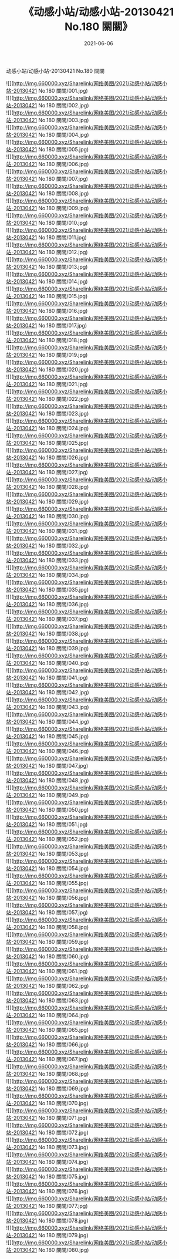 ﻿---
layout: post
title:  《动感小站/动感小站-20130421 No.180 關關》
date:   2021-06-06
img: http://img.660000.xyz/Sharelink/网络美图/2021/动感小站/动感小站-20130421 No.180 關關/000.jpg
categories: [美女, 清纯, 唯美]
---

动感小站/动感小站-20130421 No.180 關關

 ![](http://img.660000.xyz/Sharelink/网络美图/2021/动感小站/动感小站-20130421 No.180 關關/001.jpg) <br>![](http://img.660000.xyz/Sharelink/网络美图/2021/动感小站/动感小站-20130421 No.180 關關/002.jpg) <br>![](http://img.660000.xyz/Sharelink/网络美图/2021/动感小站/动感小站-20130421 No.180 關關/003.jpg) <br>![](http://img.660000.xyz/Sharelink/网络美图/2021/动感小站/动感小站-20130421 No.180 關關/004.jpg) <br>![](http://img.660000.xyz/Sharelink/网络美图/2021/动感小站/动感小站-20130421 No.180 關關/005.jpg) <br>![](http://img.660000.xyz/Sharelink/网络美图/2021/动感小站/动感小站-20130421 No.180 關關/006.jpg) <br>![](http://img.660000.xyz/Sharelink/网络美图/2021/动感小站/动感小站-20130421 No.180 關關/007.jpg) <br>![](http://img.660000.xyz/Sharelink/网络美图/2021/动感小站/动感小站-20130421 No.180 關關/008.jpg) <br>![](http://img.660000.xyz/Sharelink/网络美图/2021/动感小站/动感小站-20130421 No.180 關關/009.jpg) <br>![](http://img.660000.xyz/Sharelink/网络美图/2021/动感小站/动感小站-20130421 No.180 關關/010.jpg) <br>![](http://img.660000.xyz/Sharelink/网络美图/2021/动感小站/动感小站-20130421 No.180 關關/011.jpg) <br>![](http://img.660000.xyz/Sharelink/网络美图/2021/动感小站/动感小站-20130421 No.180 關關/012.jpg) <br>![](http://img.660000.xyz/Sharelink/网络美图/2021/动感小站/动感小站-20130421 No.180 關關/013.jpg) <br>![](http://img.660000.xyz/Sharelink/网络美图/2021/动感小站/动感小站-20130421 No.180 關關/014.jpg) <br>![](http://img.660000.xyz/Sharelink/网络美图/2021/动感小站/动感小站-20130421 No.180 關關/015.jpg) <br>![](http://img.660000.xyz/Sharelink/网络美图/2021/动感小站/动感小站-20130421 No.180 關關/016.jpg) <br>![](http://img.660000.xyz/Sharelink/网络美图/2021/动感小站/动感小站-20130421 No.180 關關/017.jpg) <br>![](http://img.660000.xyz/Sharelink/网络美图/2021/动感小站/动感小站-20130421 No.180 關關/018.jpg) <br>![](http://img.660000.xyz/Sharelink/网络美图/2021/动感小站/动感小站-20130421 No.180 關關/019.jpg) <br>![](http://img.660000.xyz/Sharelink/网络美图/2021/动感小站/动感小站-20130421 No.180 關關/020.jpg) <br>![](http://img.660000.xyz/Sharelink/网络美图/2021/动感小站/动感小站-20130421 No.180 關關/021.jpg) <br>![](http://img.660000.xyz/Sharelink/网络美图/2021/动感小站/动感小站-20130421 No.180 關關/022.jpg) <br>![](http://img.660000.xyz/Sharelink/网络美图/2021/动感小站/动感小站-20130421 No.180 關關/023.jpg) <br>![](http://img.660000.xyz/Sharelink/网络美图/2021/动感小站/动感小站-20130421 No.180 關關/024.jpg) <br>![](http://img.660000.xyz/Sharelink/网络美图/2021/动感小站/动感小站-20130421 No.180 關關/025.jpg) <br>![](http://img.660000.xyz/Sharelink/网络美图/2021/动感小站/动感小站-20130421 No.180 關關/026.jpg) <br>![](http://img.660000.xyz/Sharelink/网络美图/2021/动感小站/动感小站-20130421 No.180 關關/027.jpg) <br>![](http://img.660000.xyz/Sharelink/网络美图/2021/动感小站/动感小站-20130421 No.180 關關/028.jpg) <br>![](http://img.660000.xyz/Sharelink/网络美图/2021/动感小站/动感小站-20130421 No.180 關關/029.jpg) <br>![](http://img.660000.xyz/Sharelink/网络美图/2021/动感小站/动感小站-20130421 No.180 關關/030.jpg) <br>![](http://img.660000.xyz/Sharelink/网络美图/2021/动感小站/动感小站-20130421 No.180 關關/031.jpg) <br>![](http://img.660000.xyz/Sharelink/网络美图/2021/动感小站/动感小站-20130421 No.180 關關/032.jpg) <br>![](http://img.660000.xyz/Sharelink/网络美图/2021/动感小站/动感小站-20130421 No.180 關關/033.jpg) <br>![](http://img.660000.xyz/Sharelink/网络美图/2021/动感小站/动感小站-20130421 No.180 關關/034.jpg) <br>![](http://img.660000.xyz/Sharelink/网络美图/2021/动感小站/动感小站-20130421 No.180 關關/035.jpg) <br>![](http://img.660000.xyz/Sharelink/网络美图/2021/动感小站/动感小站-20130421 No.180 關關/036.jpg) <br>![](http://img.660000.xyz/Sharelink/网络美图/2021/动感小站/动感小站-20130421 No.180 關關/037.jpg) <br>![](http://img.660000.xyz/Sharelink/网络美图/2021/动感小站/动感小站-20130421 No.180 關關/038.jpg) <br>![](http://img.660000.xyz/Sharelink/网络美图/2021/动感小站/动感小站-20130421 No.180 關關/039.jpg) <br>![](http://img.660000.xyz/Sharelink/网络美图/2021/动感小站/动感小站-20130421 No.180 關關/040.jpg) <br>![](http://img.660000.xyz/Sharelink/网络美图/2021/动感小站/动感小站-20130421 No.180 關關/041.jpg) <br>![](http://img.660000.xyz/Sharelink/网络美图/2021/动感小站/动感小站-20130421 No.180 關關/042.jpg) <br>![](http://img.660000.xyz/Sharelink/网络美图/2021/动感小站/动感小站-20130421 No.180 關關/043.jpg) <br>![](http://img.660000.xyz/Sharelink/网络美图/2021/动感小站/动感小站-20130421 No.180 關關/044.jpg) <br>![](http://img.660000.xyz/Sharelink/网络美图/2021/动感小站/动感小站-20130421 No.180 關關/045.jpg) <br>![](http://img.660000.xyz/Sharelink/网络美图/2021/动感小站/动感小站-20130421 No.180 關關/046.jpg) <br>![](http://img.660000.xyz/Sharelink/网络美图/2021/动感小站/动感小站-20130421 No.180 關關/047.jpg) <br>![](http://img.660000.xyz/Sharelink/网络美图/2021/动感小站/动感小站-20130421 No.180 關關/048.jpg) <br>![](http://img.660000.xyz/Sharelink/网络美图/2021/动感小站/动感小站-20130421 No.180 關關/049.jpg) <br>![](http://img.660000.xyz/Sharelink/网络美图/2021/动感小站/动感小站-20130421 No.180 關關/050.jpg) <br>![](http://img.660000.xyz/Sharelink/网络美图/2021/动感小站/动感小站-20130421 No.180 關關/051.jpg) <br>![](http://img.660000.xyz/Sharelink/网络美图/2021/动感小站/动感小站-20130421 No.180 關關/052.jpg) <br>![](http://img.660000.xyz/Sharelink/网络美图/2021/动感小站/动感小站-20130421 No.180 關關/053.jpg) <br>![](http://img.660000.xyz/Sharelink/网络美图/2021/动感小站/动感小站-20130421 No.180 關關/054.jpg) <br>![](http://img.660000.xyz/Sharelink/网络美图/2021/动感小站/动感小站-20130421 No.180 關關/055.jpg) <br>![](http://img.660000.xyz/Sharelink/网络美图/2021/动感小站/动感小站-20130421 No.180 關關/056.jpg) <br>![](http://img.660000.xyz/Sharelink/网络美图/2021/动感小站/动感小站-20130421 No.180 關關/057.jpg) <br>![](http://img.660000.xyz/Sharelink/网络美图/2021/动感小站/动感小站-20130421 No.180 關關/058.jpg) <br>![](http://img.660000.xyz/Sharelink/网络美图/2021/动感小站/动感小站-20130421 No.180 關關/059.jpg) <br>![](http://img.660000.xyz/Sharelink/网络美图/2021/动感小站/动感小站-20130421 No.180 關關/060.jpg) <br>![](http://img.660000.xyz/Sharelink/网络美图/2021/动感小站/动感小站-20130421 No.180 關關/061.jpg) <br>![](http://img.660000.xyz/Sharelink/网络美图/2021/动感小站/动感小站-20130421 No.180 關關/062.jpg) <br>![](http://img.660000.xyz/Sharelink/网络美图/2021/动感小站/动感小站-20130421 No.180 關關/063.jpg) <br>![](http://img.660000.xyz/Sharelink/网络美图/2021/动感小站/动感小站-20130421 No.180 關關/064.jpg) <br>![](http://img.660000.xyz/Sharelink/网络美图/2021/动感小站/动感小站-20130421 No.180 關關/065.jpg) <br>![](http://img.660000.xyz/Sharelink/网络美图/2021/动感小站/动感小站-20130421 No.180 關關/066.jpg) <br>![](http://img.660000.xyz/Sharelink/网络美图/2021/动感小站/动感小站-20130421 No.180 關關/067.jpg) <br>![](http://img.660000.xyz/Sharelink/网络美图/2021/动感小站/动感小站-20130421 No.180 關關/068.jpg) <br>![](http://img.660000.xyz/Sharelink/网络美图/2021/动感小站/动感小站-20130421 No.180 關關/069.jpg) <br>![](http://img.660000.xyz/Sharelink/网络美图/2021/动感小站/动感小站-20130421 No.180 關關/070.jpg) <br>![](http://img.660000.xyz/Sharelink/网络美图/2021/动感小站/动感小站-20130421 No.180 關關/071.jpg) <br>![](http://img.660000.xyz/Sharelink/网络美图/2021/动感小站/动感小站-20130421 No.180 關關/072.jpg) <br>![](http://img.660000.xyz/Sharelink/网络美图/2021/动感小站/动感小站-20130421 No.180 關關/073.jpg) <br>![](http://img.660000.xyz/Sharelink/网络美图/2021/动感小站/动感小站-20130421 No.180 關關/074.jpg) <br>![](http://img.660000.xyz/Sharelink/网络美图/2021/动感小站/动感小站-20130421 No.180 關關/075.jpg) <br>![](http://img.660000.xyz/Sharelink/网络美图/2021/动感小站/动感小站-20130421 No.180 關關/076.jpg) <br>![](http://img.660000.xyz/Sharelink/网络美图/2021/动感小站/动感小站-20130421 No.180 關關/077.jpg) <br>![](http://img.660000.xyz/Sharelink/网络美图/2021/动感小站/动感小站-20130421 No.180 關關/078.jpg) <br>![](http://img.660000.xyz/Sharelink/网络美图/2021/动感小站/动感小站-20130421 No.180 關關/079.jpg) <br>![](http://img.660000.xyz/Sharelink/网络美图/2021/动感小站/动感小站-20130421 No.180 關關/080.jpg) <br>